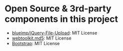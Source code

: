 # Open Source & 3rd-party components in this project
* [blueimp/jQuery-File-Upload](https://github.com/blueimp/jQuery-File-Upload): MIT License
* [webtoolkit.md5](https://github.com/killmenot/webtoolkit.md5): MIT License
* [Bootstrap](https://github.com/twbs/bootstrap): MIT License
